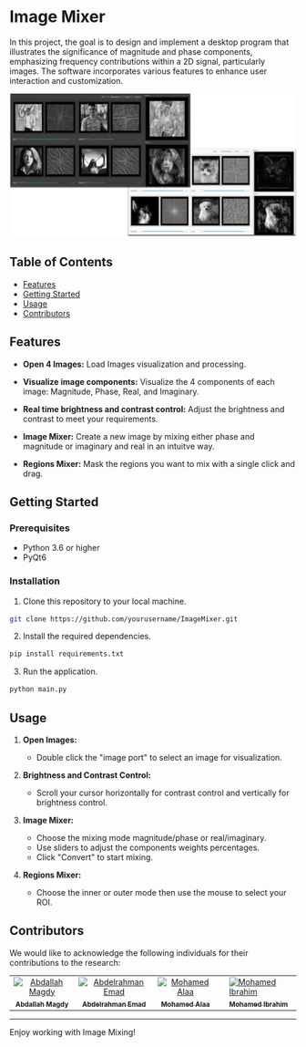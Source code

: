 # Image Mixer

In this project, the goal is to design and implement a desktop program that illustrates the significance of magnitude and phase components, emphasizing frequency contributions within a 2D signal, particularly images. The software incorporates various features to enhance user interaction and customization.

<div align="center">
  <img src="data/screenshot.png" />
</div>

## Table of Contents

- [Features](#features)
- [Getting Started](#getting-started)
- [Usage](#usage)
- [Contributors](#contributors)

## Features

- **Open 4 Images:** Load Images visualization and processing.

- **Visualize image components:** Visualize the 4 components of each image: Magnitude, Phase, Real, and Imaginary.

- **Real time brightness and contrast control:** Adjust the brightness and contrast to meet your requirements.

- **Image Mixer:** Create a new image by mixing either phase and magnitude or imaginary and real in an intuitve way.

- **Regions Mixer:** Mask the regions you want to mix with a single click and drag.

## Getting Started

### Prerequisites

- Python 3.6 or higher
- PyQt6

### Installation

1. Clone this repository to your local machine.

```bash
git clone https://github.com/yourusername/ImageMixer.git
```

2. Install the required dependencies.

```bash
pip install requirements.txt
```

3. Run the application.

```bash
python main.py
```

## Usage

1. **Open Images:**

   - Double click the "image port" to select an image for visualization.

2. **Brightness and Contrast Control:**

   - Scroll your cursor horizontally for contrast control and vertically for brightness control.

3. **Image Mixer:**

   - Choose the mixing mode magnitude/phase or real/imaginary.
   - Use sliders to adjust the components weights percentages.
   - Click "Convert" to start mixing.

4. **Regions Mixer:**

   - Choose the inner or outer mode then use the mouse to select your ROI.

## Contributors

We would like to acknowledge the following individuals for their contributions to the research:

<table>
  <tr>
    <td align="center">
    <a href="https://github.com/Bodykudo" target="_black">
    <img src="https://avatars.githubusercontent.com/u/17731926?v=4" width="150px;" alt="Abdallah Magdy"/>
    <br />
    <sub><b>Abdallah Magdy</b></sub></a>
    <td align="center">
    <a href="https://github.com/abduelrahmanemad" target="_black">
    <img src="https://avatars.githubusercontent.com/u/104274128?v=4" width="150px;" alt="Abdelrahman Emad"/>
    <br />
    <sub><b>Abdelrahman Emad</b></sub></a>
    </td>
    </td>
    <td align="center">
    <a href="https://github.com/MohamedAlaaAli" target="_black">
    <img src="https://avatars.githubusercontent.com/u/94873742?v=4" width="150px;" alt="Mohamed Alaa"/>
    <br />
    <sub><b>Mohamed Alaa</b></sub></a>
    </td>
    <td align="center">
   <td align="">
    <a href="https://github.com/Medo072" target="_black">
    <img src="https://avatars.githubusercontent.com/u/83141866?v=4" width="150px;" alt="Mohamed Ibrahim"/>
    <br />
    <sub><b>Mohamed Ibrahim</b></sub></a>
    </td>
    </tr>
 </table>

---

Enjoy working with Image Mixing!
